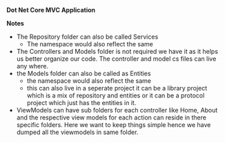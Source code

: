 **Dot Net Core MVC Application**

**Notes**
* The Repository folder can also be called Services
    * The namespace would also reflect the same
* The Controllers and Models folder is not required we have it as it helps us better organize our code. The controller and model cs files can live any where.
* the Models folder can also be called as Entities 
    * the namespace would also reflect the same
    * this can also live in a seperate project it can be a library project which is a mix of repository and entities or it can be a protocol project which just has the entities in it.
* ViewModels can have sub folders for each controller like Home, About and the respective view models for each action can reside in there specific folders. Here we want to keep things simple hence we have dumped all the viewmodels in same folder.


